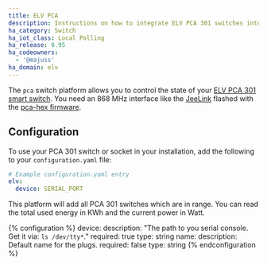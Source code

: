 ```yaml
---
title: ELV PCA
description: Instructions on how to integrate ELV PCA 301 switches into Home Assistant.
ha_category: Switch
ha_iot_class: Local Polling
ha_release: 0.95
ha_codeowners:
  - '@majuss'
ha_domain: elv
---
```


The `pca` switch platform allows you to control the state of your [ELV PCA 301 smart switch](https://www.elv.de/funkschaltsteckdose-fuer-energiekostenmonitor-pca-301.html). You need an 868 MHz interface like the [JeeLink](https://www.digitalsmarties.net/products/jeelink) flashed with the [pca-hex firmware](https://github.com/mhop/fhem-mirror/blob/master/fhem/FHEM/firmware/JeeLink_PCA301.hex).

## Configuration

To use your PCA 301 switch or socket in your installation, add the following to your `configuration.yaml` file:

```yaml
# Example configuration.yaml entry
elv:
  device: SERIAL_PORT
```

This platform will add all PCA 301 switches which are in range. You can read the total used energy in KWh and the current power in Watt.

{% configuration %}
device:
  description: "The path to you serial console. Get it via: `ls /dev/tty*`."
  required: true
  type: string
name: 
  description: Default name for the plugs.
  required: false
  type: string
{% endconfiguration %}
